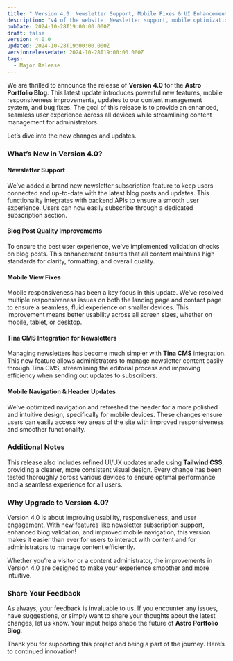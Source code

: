 ```yaml
---
title: " Version 4.0: Newsletter Support, Mobile Fixes & UI Enhancements"
description: "v4 of the website: Newsletter support, mobile optimizations, and UI enhancements"
pubDate: 2024-10-28T19:00:00.000Z
draft: false
version: 4.0.0
updated: 2024-10-28T19:00:00.000Z
versionreleasedate: 2024-10-28T19:00:00.000Z
tags:
  - Major Release
---
```


We are thrilled to announce the release of **Version 4.0** for the **Astro Portfolio Blog**. This latest update introduces powerful new features, mobile responsiveness improvements, updates to our content management system, and bug fixes. The goal of this release is to provide an enhanced, seamless user experience across all devices while streamlining content management for administrators.

Let’s dive into the new changes and updates.

### **What’s New in Version 4.0?**

#### **Newsletter Support**

We’ve added a brand new newsletter subscription feature to keep users connected and up-to-date with the latest blog posts and updates. This functionality integrates with backend APIs to ensure a smooth user experience. Users can now easily subscribe through a dedicated subscription section.

#### **Blog Post Quality Improvements**

To ensure the best user experience, we've implemented validation checks on blog posts. This enhancement ensures that all content maintains high standards for clarity, formatting, and overall quality.

#### **Mobile View Fixes**

Mobile responsiveness has been a key focus in this update. We’ve resolved multiple responsiveness issues on both the landing page and contact page to ensure a seamless, fluid experience on smaller devices. This improvement means better usability across all screen sizes, whether on mobile, tablet, or desktop.

#### **Tina CMS Integration for Newsletters**

Managing newsletters has become much simpler with **Tina CMS** integration. This new feature allows administrators to manage newsletter content easily through Tina CMS, streamlining the editorial process and improving efficiency when sending out updates to subscribers.

#### **Mobile Navigation & Header Updates**

We’ve optimized navigation and refreshed the header for a more polished and intuitive design, specifically for mobile devices. These changes ensure users can easily access key areas of the site with improved responsiveness and smoother functionality.

### **Additional Notes**

This release also includes refined UI/UX updates made using **Tailwind CSS**, providing a cleaner, more consistent visual design. Every change has been tested thoroughly across various devices to ensure optimal performance and a seamless experience for all users.

### **Why Upgrade to Version 4.0?**

Version 4.0 is about improving usability, responsiveness, and user engagement. With new features like newsletter subscription support, enhanced blog validation, and improved mobile navigation, this version makes it easier than ever for users to interact with content and for administrators to manage content efficiently.

Whether you’re a visitor or a content administrator, the improvements in Version 4.0 are designed to make your experience smoother and more intuitive.

### **Share Your Feedback**

As always, your feedback is invaluable to us. If you encounter any issues, have suggestions, or simply want to share your thoughts about the latest changes, let us know. Your input helps shape the future of **Astro Portfolio Blog**.

Thank you for supporting this project and being a part of the journey. Here’s to continued innovation!
